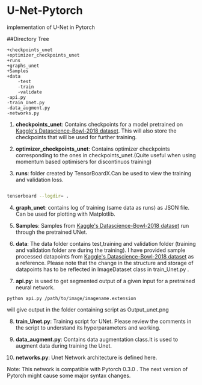# U-Net-Pytorch
implementation of U-Net in Pytorch

##Directory Tree

```
+checkpoints_unet
+optimizer_checkpoints_unet
+runs
+graphs_unet
+Samples
+data
	-test
	-train
	-validate
-api.py
-train_Unet.py
-data_augment.py
-networks.py

```
1. **checkpoints_unet**: Contains checkpoints for a model pretrained on [Kaggle's Datascience-Bowl-2018 dataset](https://www.kaggle.com/c/data-science-bowl-2018/data). This will also store the checkpoints that will be used for further training.

2. **optimizer_checkpoints_unet**: Contains optimizer checkpoints corresponding to the ones in checkpoints_unet.(Quite useful when using momentum based optimisers for discontinuos training)

3. **runs**: folder created by TensorBoardX.Can be used to view the training and validation loss. 

```sh

tensorboard --logdir= .

```
4. **graph_unet**: contains log of training (same data as runs) as JSON file. Can be used for plotting with Matplotlib.

5. **Samples**: Samples from [Kaggle's Datascience-Bowl-2018 dataset](https://www.kaggle.com/c/data-science-bowl-2018/data) run through the pretrained UNet.

6. **data**: The data folder contains test,training and validation folder (training and validation folder are during the training). I have provided sample processed datapoints from [Kaggle's Datascience-Bowl-2018 dataset](https://www.kaggle.com/c/data-science-bowl-2018/data) as a reference. Please note that the change in the structure and storage of datapoints has to be reflected in ImageDataset class in train_Unet.py .

7. **api.py**: is used to get segmented output of a given input for a pretrained neural network.
```
python api.py /path/to/image/imagename.extension 
```
will give output in the folder containing script as Output_unet.png

8. **train_Unet.py**: Training script for UNet. Please review the comments in the script to understand its hyperparameters and working.

9. **data_augment.py**: Contains data augmentation class.It is used to augment data during training the Unet.

10. **networks.py**: Unet Network architecture is defined here.

Note: This network is compatible with Pytorch 0.3.0 . The next version of Pytorch might cause some major syntax changes.